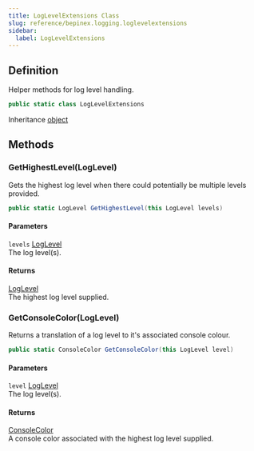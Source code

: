 ```yaml
---
title: LogLevelExtensions Class
slug: reference/bepinex.logging.loglevelextensions
sidebar:
  label: LogLevelExtensions
---
```

## Definition

Helper methods for log level handling.

```csharp title="C#"
public static class LogLevelExtensions
```

Inheritance [object](https://learn.microsoft.com/dotnet/api/system.object/)

## Methods

### GetHighestLevel(LogLevel)

Gets the highest log level when there could potentially be multiple levels provided.

```csharp title="C#"
public static LogLevel GetHighestLevel(this LogLevel levels)
```

#### Parameters

`levels` [LogLevel](../bepinex.logging.loglevel/)  
The log level(s).

#### Returns

[LogLevel](../bepinex.logging.loglevel/)  
The highest log level supplied.

### GetConsoleColor(LogLevel)

Returns a translation of a log level to it's associated console colour.

```csharp title="C#"
public static ConsoleColor GetConsoleColor(this LogLevel level)
```

#### Parameters

`level` [LogLevel](../bepinex.logging.loglevel/)  
The log level(s).

#### Returns

[ConsoleColor](https://learn.microsoft.com/dotnet/api/system.consolecolor/)  
A console color associated with the highest log level supplied.